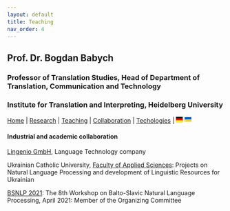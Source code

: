 ```yaml
---
layout: default
title: Teaching
nav_order: 4
---
```


## Prof. Dr. Bogdan Babych
### Professor of Translation Studies, Head of Department of Translation, Communication and Technology
### Institute for Translation and Interpreting, Heidelberg University

[Home](index.md) | [Research](research.md) | [Teaching](teaching.md) | [Collaboration](collaboration.md) | [Techologies](techlabs.md) | [![Image](de_l_flag.png)](/de_index.html) [![Image](uk_l_flag.png)](/uk_index.html)

#### Industrial and academic collaboration

[Lingenio GmbH](https://lingenio.de/en/), Language Technology company

Ukrainian Catholic University, [Faculty of Applied Sciences](https://apps.ucu.edu.ua/en/): Projects on Natural Language Processing and development of Linguistic Resources for Ukrainian

[BSNLP 2021](http://bsnlp.cs.helsinki.fi/index.html): The 8th Workshop on Balto-Slavic Natural Language Processing, April 2021: Member of the Organizing Committee
